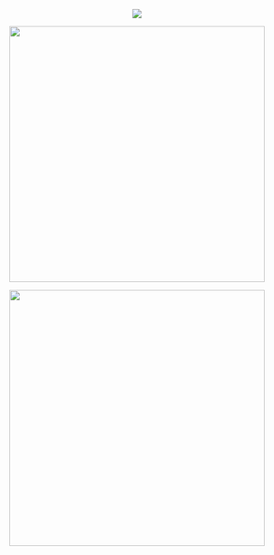 <!-- 🔥 Current Streak centrado arriba -->
<p align="center">
  <img src="https://github-readme-streak-stats.herokuapp.com?user=Djavii&hide_border=true&background=00000000&currStreakLabel=ffffff&sideLabels=ffffff&sideNums=ffffff&currStreakNum=ffffff&dates=ffffff&stroke=ffffff&ring=ffffff&fire=ffffff" />
</p>

<!-- 📊 GitHub Stats centrado en una fila -->
<p align="center">
  <img src="https://github-readme-stats.vercel.app/api?username=Djavii&show_icons=true&hide_title=true&hide_rank=false&count_private=true&theme=transparent&bg_color=00000000&title_color=ffffff&text_color=ffffff&icon_color=ffffff" width="450" />
</p>

<!-- 📚 Lenguajes al final -->
<p align="center">
  <img src="https://github-readme-stats.vercel.app/api/top-langs/?username=Djavii&layout=compact&theme=transparent&bg_color=00000000&title_color=ffffff&text_color=ffffff&icon_color=ffffff&langs_count=6" width="450" />
</p>
